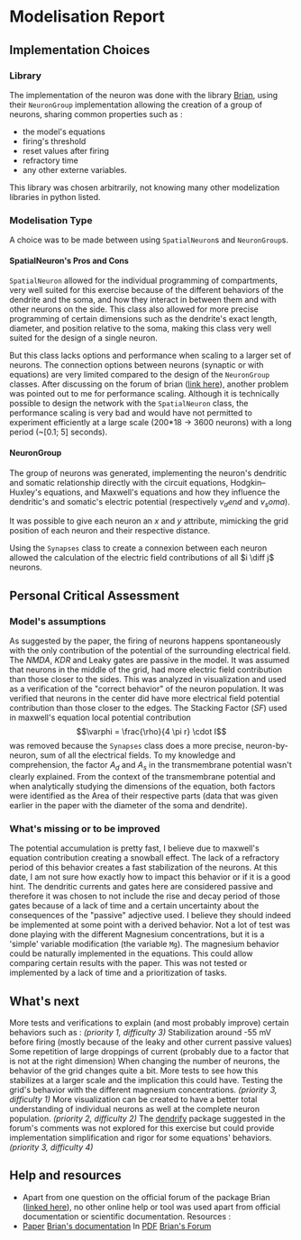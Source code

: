 # Modelisation Report

## Implementation Choices

### Library

The implementation of the neuron was done with the library [Brian](https://brian2.readthedocs.io/), using their `NeuronGroup` implementation allowing the creation of a group of neurons, sharing common properties such as :

- the model's equations
- firing's threshold
- reset values after firing
- refractory time
- any other externe variables.

This library was chosen arbitrarily, not knowing many other modelization libraries in python listed.

### Modelisation Type

A choice was to be made between using `SpatialNeuron`s and `NeuronGroup`s.

#### SpatialNeuron's Pros and Cons

`SpatialNeuron` allowed for the individual programming of compartments, very well suited for this exercise because of the different behaviors of the dendrite and the soma, and how they interact in between them and with other neurons on the side. This class also allowed for more precise programming of certain dimensions such as the dendrite's exact length, diameter, and position relative to the soma, making this class very well suited for the design of a single neuron.

But this class lacks options and performance when scaling to a larger set of neurons. The connection options between neurons (synaptic or with equations) are very limited compared to the design of the `NeuronGroup` classes. After discussing on the forum of brian ([link here](https://brian.discourse.group/t/grouping-a-large-number-of-spatialneuron-ressource/928/1)), another problem was pointed out to me for performance scaling. Although it is technically possible to design the network with the `SpatialNeuron` class, the performance scaling is very bad and would have not permitted to experiment efficiently at a large scale (200*18 -> 3600 neurons) with a long period (~[0.1; 5] seconds).

#### NeuronGroup

The group of neurons was generated, implementing the neuron's dendritic and somatic relationship directly with the circuit equations, Hodgkin–Huxley's equations, and Maxwell's equations and how they influence the dendritic's and somatic's electric potential (respectively $v_dend$ and $v_soma$).

It was possible to give each neuron an $x$ and $y$ attribute, mimicking the grid position of each neuron and their respective distance.

Using the `Synapses` class to create a connexion between each neuron allowed the calculation of the electric field contributions of all $i \diff j$ neurons.

## Personal Critical Assessment

### Model's assumptions

As suggested by the paper, the firing of neurons happens spontaneously with the only contribution of the potential of the surrounding electrical field. The *NMDA*, *KDR* and Leaky gates are passive in the model.
It was assumed that neurons in the middle of the grid, had more electric field contribution than those closer to the sides. This was analyzed in visualization and used as a verification of the "correct behavior" of the neuron population. It was verified that neurons in the center did have more electrical field potential contribution than those closer to the edges.
The Stacking Factor ($SF$) used in maxwell's equation local potential contribution $$\varphi = \frac{\rho}{4 \pi r} \cdot I$$ was removed because the `Synapses` class does a more precise, neuron-by-neuron, sum of all the electrical fields.
To my knowledge and comprehension, the factor $A_d$ and $A_s$ in the transmembrane potential wasn't clearly explained. From the context of the transmembrane potential and when analytically studying the dimensions of the equation, both factors were identified as the Area of their respective parts (data that was given earlier in the paper with the diameter of the soma and dendrite).

### What's missing or to be improved

The potential accumulation is pretty fast, I believe due to maxwell's equation contribution creating a snowball effect. The lack of a refractory period of this behavior creates a fast stabilization of the neurons. At this date, I am not sure how exactly how to impact this behavior or if it is a good hint.
The dendritic currents and gates here are considered passive and therefore it was chosen to not include the rise and decay period of those gates because of a lack of time and a certain uncertainty about the consequences of the "passive" adjective used. I believe they should indeed be implemented at some point with a derived behavior.
Not a lot of test was done playing with the different Magnesium concentrations, but it is a 'simple' variable modification (the variable `Mg`). The magnesium behavior could be naturally implemented in the equations. This could allow comparing certain results with the paper. This was not tested or implemented by a lack of time and a prioritization of tasks.

## What's next

More tests and verifications to explain (and most probably improve) certain behaviors such as : *(priority 1, difficulty 3)*
Stabilization around -55 mV before firing (mostly because of the leaky and other current passive values)
Some repetition of large droppings of current (probably due to a factor that is not at the right dimension)
When changing the number of neurons, the behavior of the grid changes quite a bit. More tests to see how this stabilizes at a larger scale and the implication this could have.
Testing the grid's behavior with the different magnesium concentrations. *(priority 3, difficulty 1)*
More visualization can be created to have a better total understanding of individual neurons as well at the complete neuron population. *(priority 2, difficulty 2)*
The [dendrify](https://dendrify.readthedocs.io/en/latest/index.html) package suggested in the forum's comments was not explored for this exercise but could provide implementation simplification and rigor for some equations' behaviors. *(priority 3, difficulty 4)*

## Help and resources

- Apart from one question on the official forum of the package Brian ([linked here](https://brian.discourse.group/t/grouping-a-large-number-of-spatialneuron-ressource/928)), no other online help or tool was used apart from official documentation or scientific documentation.
Resources : 
- [Paper](https://pubmed.ncbi.nlm.nih.gov/30295923/)
[Brian's documentation](https://brian2.readthedocs.io/en/stable/)
In [PDF](https://brian2.readthedocs.io/_/downloads/en/stable/pdf/)
[Brian's Forum](https://brian.discourse.group/)

